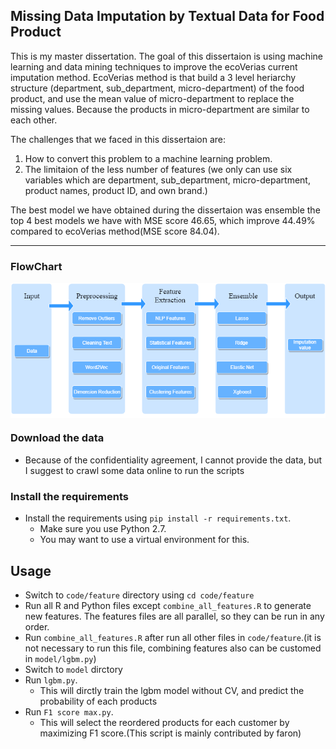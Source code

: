 
Missing Data Imputation by Textual Data for Food Product
-----------------------

This is my master dissertation. The goal of this dissertaion is using machine learning and data mining techniques to improve the ecoVerias current imputation method. EcoVerias method is that build a 3 level heriarchy structure (department, sub_department, micro-department) of the food product, and use the mean value of micro-department to replace the missing values. Because the products in micro-department are similar to each other.

The challenges that we faced in this dissertaion are:
1. How to convert this problem to a machine learning problem.
2. The limitaion of the less number of features (we only can use six variables which are department, sub_department, micro-department, product names, product ID, and own brand.)


The best model we have obtained during the dissertaion was ensemble the top 4 best models we have with MSE score 46.65, which improve 44.49% compared to ecoVerias method(MSE score 84.04).  

----------------------
### FlowChart
<img src="./Doc/pipline.png" alt="FlowChart" align="center" width="700px"/>

### Download the data

* Because of the confidentiality agreement, I cannot provide the data, but I suggest to crawl some data online to run the scripts

### Install the requirements
 
* Install the requirements using `pip install -r requirements.txt`.
    * Make sure you use Python 2.7.
    * You may want to use a virtual environment for this.

Usage
-----------------------

* Switch to `code/feature` directory using `cd code/feature`
* Run all R and Python files except `combine_all_features.R` to generate new features. The features files are all parallel, so they can be run in any order.
* Run `combine_all_features.R` after run all other files in `code/feature`.(it is not necessary to run this file, combining features also can be customed in `model/lgbm.py`)
* Switch to `model` dirctory
* Run `lgbm.py`.
    * This will dirctly train the lgbm model without CV, and predict the probability of each products
* Run `F1 score max.py`.
    * This will select the reordered products for each customer by maximizing F1 score.(This script is mainly contributed by faron)

